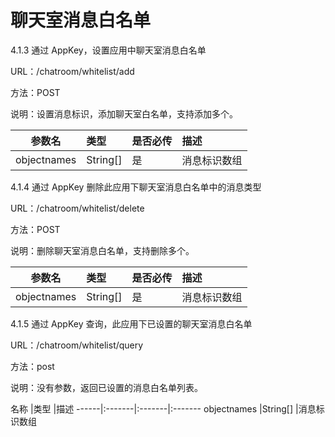 # 聊天室消息白名单
4.1.3	通过 AppKey，设置应用中聊天室消息白名单URL：/chatroom/whitelist/add
方法：POST 
说明：设置消息标识，添加聊天室白名单，支持添加多个。参数名	|类型 	|是否必传	  |描述------|:-------|:-------|:-------objectnames  	|String[]	|是	|消息标识数组4.1.4	通过 AppKey 删除此应用下聊天室消息白名单中的消息类型
URL：/chatroom/whitelist/delete
方法：POST  
说明：删除聊天室消息白名单，支持删除多个。
参数名	|类型 	|是否必传	    |描述
------|:-------|:-------|:-------objectnames  	|String[]	|是	|消息标识数组4.1.5	通过 AppKey 查询，此应用下已设置的聊天室消息白名单
URL：/chatroom/whitelist/query方法：post说明：没有参数，返回已设置的消息白名单列表。名称	|类型 	|描述
------|:-------|:-------|:-------objectnames  	|String[]	|消息标识数组